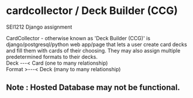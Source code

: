 # cardcollector / Deck Builder (CCG)
SEI1212 Django assignment

CardCollector - otherwise known as 'Deck Builder (CCG)' is django/postgresql/python web app/page that lets a user create card decks and fill them with cards of their choosing. They may also assign multiple predetermined formats to their decks. <br>
Deck ---< Card (one to many relationship) <br>
Format >---< Deck (many to many relationship) <br>

## Note : Hosted Database may not be functional. 
